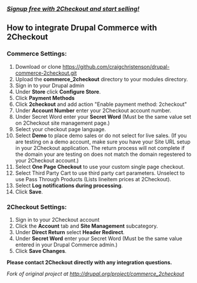 ### _[Signup free with 2Checkout and start selling!](https://www.2checkout.com/referral?r=git2co)_

How to integrate Drupal Commerce with 2Checkout
-------------------------------------------

### Commerce Settings:

1. Download or clone https://github.com/craigchristenson/drupal-commerce-2checkout.git
2. Upload the **commerce_2checkout** directory to your modules directory.
3. Sign in to your Drupal admin
4. Under **Store** click **Configure Store**.
5. Click **Payment Methods**
6. Click **2checkout** and add action "Enable payment method: 2checkout"
7. Under **Account Number** enter your 2Checkout account number.
8. Under Secret Word enter your **Secret Word** (Must be the same value set on 2Checkout site management page.)
9. Select your checkout page language.
10. Select **Demo** to place demo sales or do not select for live sales. (If you are testing on a demo account, make sure you have your Site URL setup in your 2Checkout application. The return process will not complete if the domain your are testing on does not match the domain regestered to your 2Checkout account.)
11. Select **One Page Checkout** to use your custom single page checkout.
12. Select Third Party Cart to use third party cart parameters. Unselect to use Pass Through Products (Lists lineitem prices at 2Checkout).
13. Select **Log notifications during processing**.
14. Click **Save**.

### 2Checkout Settings:

1. Sign in to your 2Checkout account
2. Click the **Account** tab and **Site Management** subcategory.
3. Under **Direct Return** select **Header Redirect**.
4. Under **Secret Word** enter your Secret Word (Must be the same value entered in your Drupal Commerce admin.)
5. Click **Save Changes**.

**Please contact 2Checkout directly with any integration questions.**

_Fork of original project at http://drupal.org/project/commerce_2checkout_
